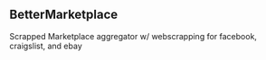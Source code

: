 ## BetterMarketplace

Scrapped Marketplace aggregator w/ webscrapping for facebook, craigslist, and ebay

